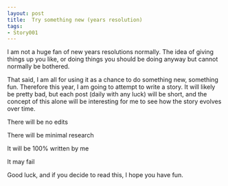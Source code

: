 ```yaml
---
layout: post
title:  Try something new (years resolution)
tags:
- Story001
---
```


I am not a huge fan of new years resolutions normally.  The idea of giving things up you like, or doing things you should be doing anyway but cannot normally be bothered.

That said, I am all for using it as a chance to do something new, something fun.  Therefore this year, I am going to attempt to write a story.  It will likely be pretty bad, but each post (daily with any luck) will be short, and the concept of this alone will be interesting for me to see how the story evolves over time.

There will be no edits

There will be minimal research

It will be 100% written by me

It may fail

Good luck, and if you decide to read this, I hope you have fun.